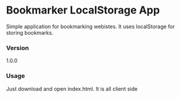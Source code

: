 # Bookmarker LocalStorage App

Simple application for bookmarking webistes. It uses localStorage for storing bookmarks. 

### Version
1.0.0

### Usage

Just download and open index.html. It is all client side
